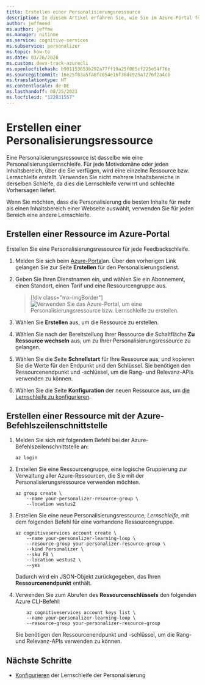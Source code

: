 ```yaml
---
title: Erstellen einer Personalisierungsressource
description: In diesem Artikel erfahren Sie, wie Sie im Azure-Portal für jede Feedbackschleife eine Personalisierungsressource erstellen.
author: jeffmend
ms.author: jeffme
ms.manager: nitinme
ms.service: cognitive-services
ms.subservice: personalizer
ms.topic: how-to
ms.date: 03/26/2020
ms.custom: devx-track-azurecli
ms.openlocfilehash: b901153653b292a77ff19a25f065cf225e54f76e
ms.sourcegitcommit: 16e25fb3a5fa8fc054e16f30dc925a7276f2a4cb
ms.translationtype: HT
ms.contentlocale: de-DE
ms.lasthandoff: 08/25/2021
ms.locfileid: "122831557"
---
```

# <a name="create-a-personalizer-resource"></a>Erstellen einer Personalisierungsressource

Eine Personalisierungsressource ist dasselbe wie eine Personalisierungslernschleife. Für jede Motivdomäne oder jeden Inhaltsbereich, über die Sie verfügen, wird eine einzelne Ressource bzw. Lernschleife erstellt. Verwenden Sie nicht mehrere Inhaltsbereiche in derselben Schleife, da dies die Lernschleife verwirrt und schlechte Vorhersagen liefert.

Wenn Sie möchten, dass die Personalisierung die besten Inhalte für mehr als einen Inhaltsbereich einer Webseite auswählt, verwenden Sie für jeden Bereich eine andere Lernschleife.


## <a name="create-a-resource-in-the-azure-portal"></a>Erstellen einer Ressource im Azure-Portal

Erstellen Sie eine Personalisierungsressource für jede Feedbackschleife.

1. Melden Sie sich beim [Azure-Portal](https://ms.portal.azure.com/#create/Microsoft.CognitiveServicesPersonalizer)an. Über den vorherigen Link gelangen Sie zur Seite **Erstellen** für den Personalisierungsdienst.
1. Geben Sie Ihren Dienstnamen ein, und wählen Sie ein Abonnement, einen Standort, einen Tarif und eine Ressourcengruppe aus.

    > [!div class="mx-imgBorder"]
    > ![Verwenden Sie das Azure-Portal, um eine Personalisierungsressource bzw. Lernschleife zu erstellen.](./media/how-to-create-resource/how-to-create-personalizer-resource-learning-loop.png)

1. Wählen Sie **Erstellen** aus, um die Ressource zu erstellen.

1. Wählen Sie nach der Bereitstellung Ihrer Ressource die Schaltfläche **Zu Ressource wechseln** aus, um zu Ihrer Personalisierungsressource zu gelangen.

1. Wählen Sie die Seite **Schnellstart** für Ihre Ressource aus, und kopieren Sie die Werte für den Endpunkt und den Schlüssel. Sie benötigen den Ressourcenendpunkt und -schlüssel, um die Rang- und Relevanz-APIs verwenden zu können.

1. Wählen Sie die Seite **Konfiguration** der neuen Ressource aus, um [die Lernschleife zu konfigurieren](how-to-settings.md).

## <a name="create-a-resource-with-the-azure-cli"></a>Erstellen einer Ressource mit der Azure-Befehlszeilenschnittstelle

1. Melden Sie sich mit folgendem Befehl bei der Azure-Befehlszeilenschnittstelle an:

    ```azurecli-interactive
    az login
    ```

1. Erstellen Sie eine Ressourcengruppe, eine logische Gruppierung zur Verwaltung aller Azure-Ressourcen, die Sie mit der Personalisierungsressource verwenden möchten.


    ```azurecli-interactive
    az group create \
        --name your-personalizer-resource-group \
        --location westus2
    ```

1. Erstellen Sie eine neue Personalisierungsressource, _Lernschleife_, mit dem folgenden Befehl für eine vorhandene Ressourcengruppe.

    ```azurecli-interactive
    az cognitiveservices account create \
        --name your-personalizer-learning-loop \
        --resource-group your-personalizer-resource-group \
        --kind Personalizer \
        --sku F0 \
        --location westus2 \
        --yes
    ```

    Dadurch wird ein JSON-Objekt zurückgegeben, das Ihren **Ressourcenendpunkt** enthält.

1. Verwenden Sie zum Abrufen des **Ressourcenschlüssels** den folgenden Azure CLI-Befehl:

    ```azurecli-interactive
        az cognitiveservices account keys list \
        --name your-personalizer-learning-loop \
        --resource-group your-personalizer-resource-group
    ```

    Sie benötigen den Ressourcenendpunkt und -schlüssel, um die Rang- und Relevanz-APIs verwenden zu können.

## <a name="next-steps"></a>Nächste Schritte

* [Konfigurieren](how-to-settings.md) der Lernschleife der Personalisierung
